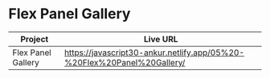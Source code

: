 # Flex Panel Gallery

| Project            | Live URL                                                                |
| ------------------ | ----------------------------------------------------------------------- |
| Flex Panel Gallery | https://javascript30-ankur.netlify.app/05%20-%20Flex%20Panel%20Gallery/ |
